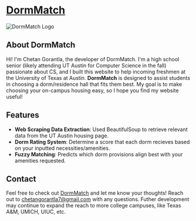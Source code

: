 # [DormMatch](https://www.dormmatch.net) 
![DormMatch Logo](https://static-00.iconduck.com/assets.00/house-with-garden-emoji-512x512-ffw9splg.png)

## About DormMatch
Hi! I'm Chetan Gorantla, the developer of DormMatch. I'm a high school senior (likely attending UT Austin for Computer Science in the fall) passionate about CS, and I built this website to help incoming freshmen at the University of Texas at Austin. **DormMatch** is designed to assist students in choosing a dorm/residence hall that fits them best. My goal is to make choosing your on-campus housing easy, so I hope you find my website useful!

## Features
- **Web Scraping Data Extraction**: Used BeautifulSoup to retrieve relevant data from the UT Austin housing page.
- **Dorm Rating System**: Determine a score that each dorm recieves based on your inputted necessities/amenities.
- **Fuzzy Matching**: Predicts which dorm provisions align best with your amenities requested.

## Contact
Feel free to check out [DormMatch](https://www.dormmatch.net) and let me know your thoughts! Reach out to chetangorantla7@gmail.com with any questions.
Futher development may continue to expand the reach to more college campuses, like Texas A&M, UMICH, UIUC, etc.